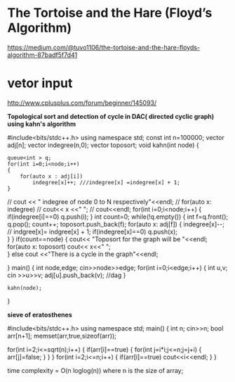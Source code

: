 # The Tortoise and the Hare (Floyd’s Algorithm)
https://medium.com/@tuvo1106/the-tortoise-and-the-hare-floyds-algorithm-87badf5f7d41
# vetor input
http://www.cplusplus.com/forum/beginner/145093/



**Topological sort and detection of cycle in DAC( directed cyclic graph) using kahn's algorithm**


#include<bits/stdc++.h>
using namespace std;
const int n=100000;
vector<int> adj[n];
vector<int> indegree(n,0);
vector<int> toposort;
void kahn(int node)
{
	
	queue<int > q;
	for(int i=0;i<node;i++)
	{
		for(auto x : adj[i])
			indegree[x]++; ///indegree[x] =indegree[x] + 1;
	}
//	cout << " indegree of node 0 to N respectively"<<endl;
//	for(auto x: indegree)
//		cout<< x <<" ";
//		cout<<endl;
	for(int i=0;i<node;i++)
	{
		if(indegree[i]==0)
			q.push(i);
	}
	int count=0;
	while(!q.empty())
	{
		int f=q.front();
		q.pop();
		count++;
		toposort.push_back(f);
		for(auto x: adj[f])
		{
			indegree[x]--;  // indgree[x]= indgree[x] + 1;
			if(indegree[x]==0)
				q.push(x);	
		}
	}
	if(count==node)
	{
		cout<< "Toposort for the graph will be "<<endl;
		for(auto x: toposort)
		cout<< x<<" ";	
	}
	else
		cout <<"There is a cycle in the graph"<<endl;
	
}
main()
{
	int node,edge;
	cin>>node>>edge;
	for(int i=0;i<edge;i++)
	{
		int u,v; cin >>u>>v;
		adj[u].push_back(v); //dag
	}
	
	kahn(node);
}
	
	
**sieve of eratosthenes**
	
#include<bits/stdc++.h>
using namespace std;
main()
{
  int n;
  cin>>n;
  bool arr[n+1];
  memset(arr,true,sizeof(arr));
  
  for(int i=2;i<=sqrt(n);i++)
  {
  	if(arr[i]==true)
  	{
  		for(int j=i*i;j<=n;j=j+i)
  		{
  			arr[j]=false;
		}
	}
  }
  for(int i=2;i<=n;i++)
  {
  	if(arr[i]==true)
  		cout<<i<<endl;
  }
}
 
			      
time complexity = O(n loglog(n)) 
			      where n is the size of array;
			      
